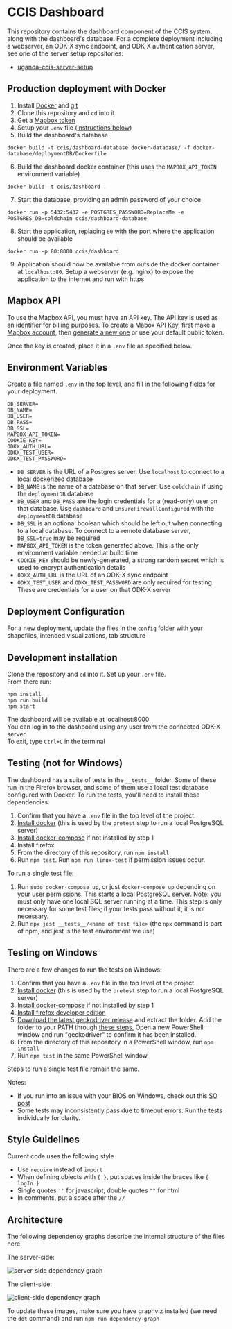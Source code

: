 # CCIS Dashboard

This repository contains the dashboard component of the CCIS system, along with the dashboard's database. For a complete deployment including a webserver, an ODK-X sync endpoint, and ODK-X authentication server, see one of the server setup repositories:
* [uganda-ccis-server-setup](https://github.com/uw-ictd/uganda-ccis-server-setup)

## Production deployment with Docker
1. Install [Docker](https://docs.docker.com/get-docker/) and [git](https://git-scm.com/downloads)
2. Clone this repository and `cd` into it
3. Get a [Mapbox token](#mapbox-api)
4. Setup your `.env` file ([instructions below](#environment-variables))
5. Build the dashboard's database
```
docker build -t ccis/dashboard-database docker-database/ -f docker-database/deploymentDB/Dockerfile
```
6. Build the dashboard docker container (this uses the `MAPBOX_API_TOKEN` environment variable)
```
docker build -t ccis/dashboard .
```
7. Start the database, providing an admin password of your choice
```
docker run -p 5432:5432 -e POSTGRES_PASSWORD=ReplaceMe -e POSTGRES_DB=coldchain ccis/dashboard-database
```
8. Start the application, replacing `80` with the port where the application should be available
```
docker run -p 80:8000 ccis/dashboard
```
9. Application should now be available from outside the docker container at `localhost:80`. Setup a webserver (e.g. nginx) to expose the application to the internet and run with https

## Mapbox API
To use the Mapbox API, you must have an API key. The API key is used as an identifier for billing purposes. To create a Mabox API Key, first make a [Mapbox account](https://www.mapbox.com/), then [generate a new one](https://docs.mapbox.com/help/glossary/access-token/) or use your default public token.

Once the key is created, place it in a `.env` file as specified below.

## Environment Variables
Create a file named `.env` in the top level, and fill in the following fields
for your deployment.
```
DB_SERVER=
DB_NAME=
DB_USER=
DB_PASS=
DB_SSL=
MAPBOX_API_TOKEN=
COOKIE_KEY=
ODKX_AUTH_URL=
ODKX_TEST_USER=
ODKX_TEST_PASSWORD=
```
* `DB_SERVER` is the URL of a Postgres server. Use `localhost` to connect to a local dockerized database
* `DB_NAME` is the name of a database on that server. Use `coldchain` if using the `deploymentDB` database
* `DB_USER` and `DB_PASS` are the login credentials for a (read-only) user on that database. Use `dashboard` and `EnsureFirewallConfigured` with the `deploymentDB` database
* `DB_SSL` is an optional boolean which should be left out when connecting to a local database. To connect to a remote database server, `DB_SSL=true` may be required
* `MAPBOX_API_TOKEN` is the token generated above. This is the only environment variable needed at build time
* `COOKIE_KEY` should be newly-generated, a strong random secret which is used to encrypt authentication details
* `ODKX_AUTH_URL` is the URL of an ODK-X sync endpoint
* `ODKX_TEST_USER` and `ODKX_TEST_PASSWORD` are only required for testing. These are credentials for a user on that ODK-X server

## Deployment Configuration
For a new deployment, update the files in the `config` folder with your shapefiles, intended visualizations, tab structure

## Development installation
Clone the repository and `cd` into it. Set up your `.env` file.\
From there run:
```
npm install
npm run build
npm start
```
The dashboard will be available at localhost:8000 \
You can log in to the dashboard using any user from the connected ODK-X server.\
To exit, type `Ctrl+C` in the terminal

## Testing (not for Windows)
The dashboard has a suite of tests in the `__tests__` folder. Some of these run
in the Firefox browser, and some of them use a local test database configured
with Docker. To run the tests, you'll need to install these dependencies.
1. Confirm that you have a `.env` file in the top level of the project.
2. [Install docker](https://docs.docker.com/get-docker/) (this is used by the `pretest` step to run a local PostgreSQL server)
3. [Install docker-compose](https://docs.docker.com/compose/install/) if not installed by step 1
4. Install firefox
5. From the directory of this repository, run `npm install`
6. Run `npm test`. Run `npm run linux-test` if permission issues occur.

To run a single test file:
1. Run `sudo docker-compose up`, or just `docker-compose up` depending on your user permissions. This starts a local PostgreSQL server. Note: you must only have one local SQL server running at a time. This step is only necessary for some test files; if your tests pass without it, it is not necessary.
2. Run `npx jest __tests__/<name of test file>` (the `npx` command is part of npm, and jest is the test environment we use)

## Testing on Windows
There are a few changes to run the tests on Windows:
1. Confirm that you have a `.env` file in the top level of the project.
2. [Install docker](https://docs.docker.com/get-docker/) (this is used by the `pretest` step to run a local PostgreSQL server)
3. [Install docker-compose](https://docs.docker.com/compose/install/) if not installed by step 1
4. [Install firefox developer edition](https://www.mozilla.org/en-US/firefox/developer/)
5. [Download the latest geckodriver release](https://github.com/mozilla/geckodriver/releases) and extract the folder. Add the folder to your PATH through [these steps.](https://www.architectryan.com/2018/03/17/add-to-the-path-on-windows-10/)
  Open a new PowerShell window and run "geckodriver" to confirm it has been installed.
6. From the directory of this repository in a PowerShell window, run `npm install`
7. Run `npm test` in the same PowerShell window.

Steps to run a single test file remain the same.

Notes:
* If you run into an issue with your BIOS on Windows, check out this [SO post](https://stackoverflow.com/questions/39684974/docker-for-windows-error-hardware-assisted-virtualization-and-data-execution-p/39989990#39989990)
* Some tests may inconsistently pass due to timeout errors. Run the tests individually for clarity.

## Style Guidelines
Current code uses the following style
* Use `require` instead of `import`
* When defining objects with `{ }`, put spaces inside the braces like `{ logIn }`
* Single quotes `''` for javascript, double quotes `""` for html
* In comments, put a space after the `//`

## Architecture
The following dependency graphs describe the internal structure of the files
here.

The server-side:

![server-side dependency graph](docs/dependenciesBackend.svg)

The client-side:

![client-side dependency graph](docs/dependenciesFrontend.svg)

To update these images, make sure you have graphviz installed (we need the `dot` command) and run `npm run dependency-graph`
